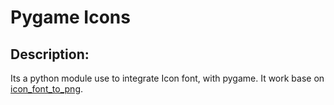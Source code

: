 # Pygame Icons

## Description:
Its a python module use to integrate Icon font, with pygame. It work base on [icon_font_to_png](https://github.com/Pythonity/icon-font-to-png).
